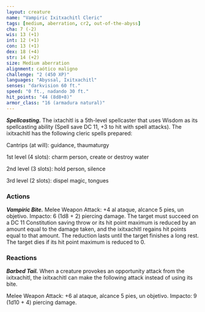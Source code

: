 ```yaml
---
layout: creature
name: "Vampiric Ixitxachitl Cleric"
tags: [medium, aberration, cr2, out-of-the-abyss]
cha: 7 (-2)
wis: 13 (+1)
int: 12 (+1)
con: 13 (+1)
dex: 18 (+4)
str: 14 (+2)
size: Medium aberration
alignment: caótico maligno
challenge: "2 (450 XP)"
languages: "Abyssal, Ixitxachitl"
senses: "darkvision 60 ft."
speed: "0 ft., nadando 30 ft."
hit_points: "44 (8d8+8)"
armor_class: "16 (armadura natural)"
---
```


***Spellcasting.*** The ixtachitl is a 5th-level spellcaster that uses Wisdom as its spellcasting ability (Spell save DC 11, +3 to hit with spell attacks). The ixitxachitl has the following cleric spells prepared:

Cantrips (at will): guidance, thaumaturgy

1st level (4 slots): charm person, create or destroy water

2nd level (3 slots): hold person, silence

3rd level (2 slots): dispel magic, tongues

### Actions

***Vampiric Bite.*** Melee Weapon Attack: +4 al ataque, alcance 5 pies, un objetivo. Impacto: 6 (1d8 + 2) piercing damage. The target must succeed on a DC 11 Constitution saving throw or its hit point maximum is reduced by an amount equal to the damage taken, and the ixitxachitl regains hit points equal to that amount. The reduction lasts until the target finishes a long rest. The target dies if its hit point maximum is reduced to 0.

### Reactions

***Barbed Tail.*** When a creature provokes an opportunity attack from the ixitxachitl, the ixitxachitl can make the following attack instead of using its bite.

Melee Weapon Attack: +6 al ataque, alcance 5 pies, un objetivo. Impacto: 9 (1d10 + 4) piercing damage.